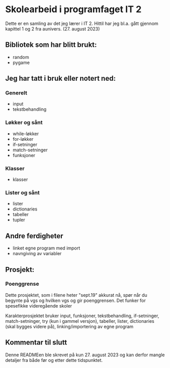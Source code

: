 # Skolearbeid i programfaget IT 2
Dette er en samling av det jeg lærer i IT 2. Hittil har jeg bl.a. gått gjennom kapittel 1 og 2 fra aunivers. (27. august 2023)

## Bibliotek som har blitt brukt:
- random
- pygame
## Jeg har tatt i bruk eller notert ned:
### Generelt
- input
- tekstbehandling
### Løkker og sånt
- while-løkker
- for-løkker
- if-setninger 
- match-setninger 
- funksjoner
### Klasser
- klasser 
### Lister og sånt
- lister
- dictionaries
- tabeller
- tupler

## Andre ferdigheter
- linket egne program med import
- navngiving av variabler
## Prosjekt:
### Poenggrense 
Dette prosjektet, som i filene heter "sept.19" akkurat nå, spør når du begynte på vgs og hvilken vgs og gir poenggrensen. Det funker for spesefikke videregående skoler

Karakterprosjektet bruker input, funksjoner, tekstbehandling, if-setninger, match-setninger, try (kun i gammel versjon), tabeller, lister, dictionaries (skal bygges videre på), linking/importering av egne program
## Kommentar til slutt
Denne READMEen ble skrevet på kun 27. august 2023 og kan derfor mangle detaljer fra både før og etter dette tidspunktet.
